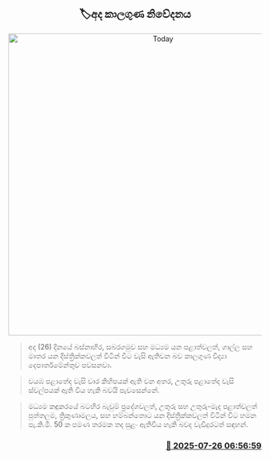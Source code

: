 <p align='center'><b><h2 align='center' title='Today's weather forecast'>🏷අද කාලගුණ නිවේදනය</h2></b></p>
<p align='center'><img src='https://helakuru.sgp1.cdn.digitaloceanspaces.com/esana/images/lib/weather-thumb-new-1[1].jpg' width='600' alt='Today's weather forecast'></p>

> අද (26) දිනයේ බස්නාහිර, සබරගමුව සහ මධ්‍යම යන පළාත්වලත්, ගාල්ල සහ මාතර යන දිස්ත්‍රික්කවලත් විටින් විට වැසි ඇතිවන බව කාලගුණ විද්‍යා දෙපාර්තමේන්තුව පවසනවා.

> වයඹ පළාතේද වැසි වාර කිහිපයක් ඇති වන අතර, උතුරු පළාතේද වැසි ස්වල්පයක් ඇති විය හැකි බවයි පැවසෙන්නේ.

> මධ්‍යම කඳුකරයේ බටහිර බැවුම් ප්‍රදේශවලත්, උතුරු සහ උතුරු-මැද පළාත්වලත් පුත්තලම, ත්‍රිකුණාමලය, සහ හම්බන්තොට යන දිස්ත්‍රික්කවලත් විටින් විට හමන පැ.කි.මී. 50 ක පමණ තරමක තද සුළං ඇතිවිය හැකි බවද වැඩිදුරටත් සඳහන්.



<h3 align='right'><a href='https://www.helakuru.lk/esana/p/112172/'>📅 2025-07-26 06:56:59</a></h3>
